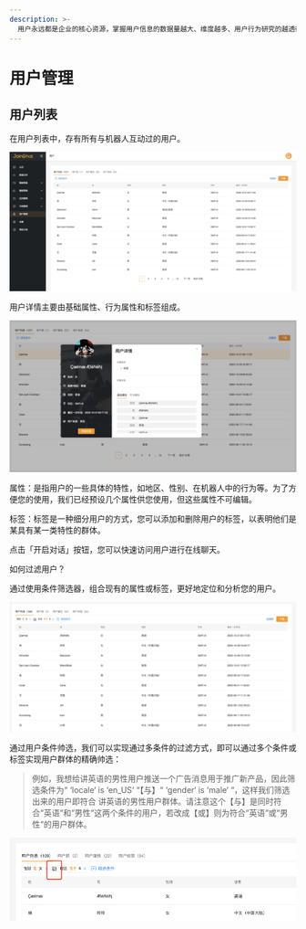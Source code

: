```yaml
---
description: >-
  用户永远都是企业的核心资源，掌握用户信息的数据量越大、维度越多、用户行为研究的越透彻，对您的业务发展帮助越大。因此「用户」功能模块作为您最核心的资产，用于帮您管理所有用户
---
```


# 用户管理

## 用户列表

在用户列表中，存有所有与机器人互动过的用户。

![&#x793A;&#x4F8B;](../.gitbook/assets/image%20%28206%29.png)

用户详情主要由基础属性、行为属性和标签组成。

![&#x793A;&#x4F8B;](../.gitbook/assets/image%20%28215%29.png)

属性：是指用户的一些具体的特性，如地区、性别、在机器人中的行为等。为了方便您的使用，我们已经预设几个属性供您使用，但这些属性不可编辑。

标签：标签是一种细分用户的方式，您可以添加和删除用户的标签，以表明他们是某具有某一类特性的群体。

点击「开启对话」按钮，您可以快速访问用户进行在线聊天。 

如何过滤用户？

通过使用条件筛选器，组合现有的属性或标签，更好地定位和分析您的用户。

![](../.gitbook/assets/image%20%28187%29.png)



通过用户条件帅选，我们可以实现通过多条件的过滤方式，即可以通过多个条件或标签实现用户群体的精确帅选：

> 例如，我想给讲英语的男性用户推送一个广告消息用于推广新产品，因此筛选条件为“ ‘locale‘ is ‘en\_US‘ “【与】“ ‘gender‘ is ‘male‘ “，这样我们筛选出来的用户即符合 讲英语的男性用户群体。请注意这个【与】是同时符合“英语“和“男性“这两个条件的用户，若改成【或】则为符合“英语“或“男性“的用户群体。

![&#x6761;&#x4EF6;&#x5173;&#x7CFB;](../.gitbook/assets/image%20%28190%29.png)

## 



